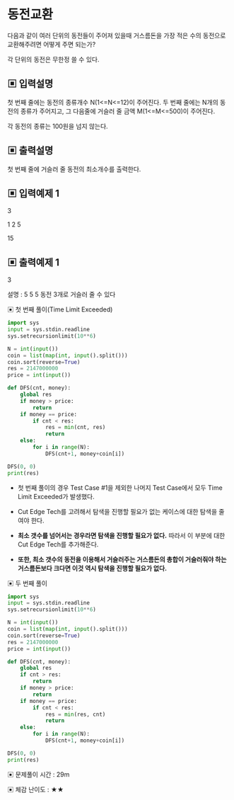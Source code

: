 # 동전교환

다음과 같이 여러 단위의 동전들이 주어져 있을때 거스름돈을 가장 적은 수의 동전으로 교환해주려면 어떻게 주면 되는가? 

각 단위의 동전은 무한정 쓸 수 있다.

## ▣ 입력설명

첫 번째 줄에는 동전의 종류개수 N(1<=N<=12)이 주어진다. 두 번째 줄에는 N개의 동전의 종류가 주어지고, 그 다음줄에 거슬러 줄 금액 M(1<=M<=500)이 주어진다.

각 동전의 종류는 100원을 넘지 않는다.

## ▣ 출력설명

첫 번째 줄에 거슬러 줄 동전의 최소개수를 출력한다.

## ▣ 입력예제 1

3

1 2 5

15

## ▣ 출력예제 1

3

설명 : 5 5 5 동전 3개로 거슬러 줄 수 있다

▣ 첫 번째 풀이(Time Limit Exceeded)

```python
import sys
input = sys.stdin.readline
sys.setrecursionlimit(10**6)

N = int(input())
coin = list(map(int, input().split()))
coin.sort(reverse=True)
res = 2147000000
price = int(input())

def DFS(cnt, money): 
    global res
    if money > price:
        return
    if money == price:
        if cnt < res:   
            res = min(cnt, res)
            return
    else:
        for i in range(N):
            DFS(cnt+1, money+coin[i])

DFS(0, 0)
print(res)
```

- 첫 번째 풀이의 경우 Test Case #1을 제외한 나머지 Test Case에서 모두 Time Limit Exceeded가 발생했다.

- Cut Edge Tech를 고려해서 탐색을 진행할 필요가 없는 케이스에 대한 탐색을 줄여야 한다.

- **최소 갯수를 넘어서는 경우라면 탐색을 진행할 필요가 없다.** 따라서 이 부분에 대한 Cut Edge Tech를 추가해준다.

- **또한, 최소 갯수의 동전을 이용해서 거슬러주는 거스름돈의 총합이 거슬러줘야 하는 거스름돈보다 크다면 이것 역시 탐색을 진행할 필요가 없다.**

▣ 두 번째 풀이

```python
import sys
input = sys.stdin.readline
sys.setrecursionlimit(10**6)

N = int(input())
coin = list(map(int, input().split()))
coin.sort(reverse=True)
res = 2147000000
price = int(input())

def DFS(cnt, money): 
    global res
    if cnt > res:
        return
    if money > price:
        return
    if money == price:
        if cnt < res:   
            res = min(res, cnt)
            return
    else:
        for i in range(N):
            DFS(cnt+1, money+coin[i])

DFS(0, 0)
print(res)
```

▣ 문제풀이 시간 : 29m

▣ 체감 난이도 : ★★
